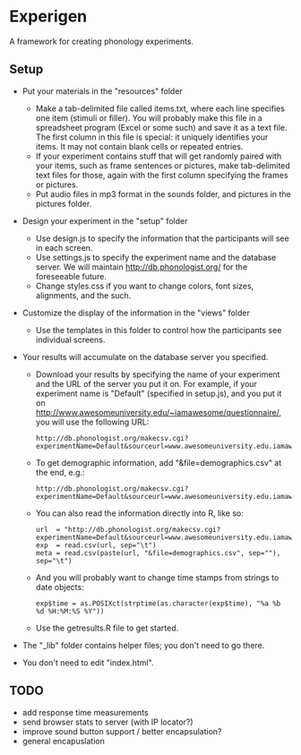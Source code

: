 # Experigen

A framework for creating phonology experiments.



## Setup

* Put your materials in the "resources" folder
  - Make a tab-delimited file called items.txt, where each line specifies
    one item (stimuli or filler). You will probably make this file in a
    spreadsheet program (Excel or some such) and save it as a text file. The
    first column in this file is special:  it uniquely identifies your items.
    It may not contain blank cells or repeated entries.
  - If your experiment contains stuff that will get randomly paired with
    your items, such as frame sentences or pictures, make tab-delimited text
    files for those, again with the first column specifying the frames
    or pictures.
  - Put audio files in mp3 format in the sounds folder, and pictures in
    the pictures folder.

* Design your experiment in the "setup" folder

  - Use design.js to specify the information that the participants will see
    in each screen. 
  - Use settings.js to specify the experiment name and the database
    server. We will maintain http://db.phonologist.org/ for the foreseeable
    future. 
  - Change styles.css if you want to change colors, font sizes, alignments,
    and the such.

* Customize the display of the information in the "views" folder

  - Use the templates in this folder to control how the participants
    see individual screens.

* Your results will accumulate on the database server you specified. 

  - Download your results by specifying the name of your experiment
    and the URL of the server you put it on. For example, if your experiment
    name is "Default" (specified in setup.js), and you put it on
    http://www.awesomeuniversity.edu/~iamawesome/questionnaire/,
    you will use the following URL:
    
		http://db.phonologist.org/makecsv.cgi?experimentName=Default&sourceurl=www.awesomeuniversity.edu.iamawesome.questionnaire

  - To get demographic information, add "&file=demographics.csv" at the end, e.g.:

		http://db.phonologist.org/makecsv.cgi?experimentName=Default&sourceurl=www.awesomeuniversity.edu.iamawesome.questionnaire&file=demographics.csv


  - You can also read the information directly into R, like so:

		url  = "http://db.phonologist.org/makecsv.cgi?experimentName=Default&sourceurl=www.awesomeuniversity.edu.iamawesome.questionnaire"  
		exp  = read.csv(url, sep="\t")  
		meta = read.csv(paste(url, "&file=demographics.csv", sep=""), sep="\t")  

  - And you will probably want to change time stamps from strings to date objects:

		exp$time = as.POSIXct(strptime(as.character(exp$time), "%a %b %d %H:%M:%S %Y"))

  - Use the getresults.R file to get started.


* The "_lib" folder contains helper files; you don't need to go there. 

* You don't need to edit "index.html".

## TODO

* add response time measurements 
* send browser stats to server (with IP locator?)
* improve sound button support / better encapsulation?
* general encapuslation
